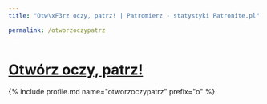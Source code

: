 ```yaml
---
title: "Otw\xF3rz oczy, patrz! | Patromierz - statystyki Patronite.pl"

permalink: /otworzoczypatrz
---
```


# [Otwórz oczy, patrz!](https://patronite.pl/otworzoczypatrz)

{% include profile.md name="otworzoczypatrz" prefix="o" %}
